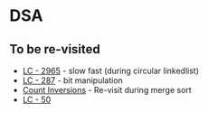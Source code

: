 # DSA


## To be re-visited

- [LC - 2965](2.%20Arrays%20ll/lc_2965_find_missing_and_repeated.py) - slow fast (during circular linkedlist)
- [LC - 287](2.%20Arrays%20ll/lc_287_find_dup_number.py) - bit manipulation
- [Count Inversions](2.%20Arrays%20ll/count_inversions.py) - Re-visit during merge sort 
- [LC - 50](3.%20Array%20lll/lc_50_power.py)
